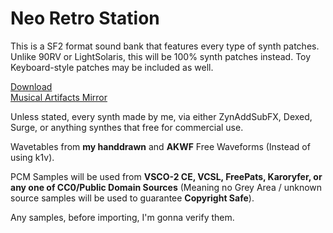 # Neo Retro Station

This is a SF2 format sound bank that features every type of synth patches. Unlike 90RV or LightSolaris, this will be 100% synth patches instead. Toy Keyboard-style patches may be included as well.

[Download](https://archive.wohlsoft.ru/_User/Yingchun%20Soul/Sample%20Libraries/Neo%20Retro%20Station.sf2)<br>
[Musical Artifacts Mirror](https://musical-artifacts.com/artifacts/4585)

Unless stated, every synth made by me, via either ZynAddSubFX, Dexed, Surge, or anything synthes that free for commercial use.

Wavetables from **my handdrawn** and **AKWF** Free Waveforms (Instead of using k1v).

PCM Samples will be used from **VSCO-2 CE, VCSL, FreePats, Karoryfer, or any one of CC0/Public Domain Sources** (Meaning no Grey Area / unknown source samples will be used to guarantee **Copyright Safe**). 

Any samples, before importing, I'm gonna verify them.
